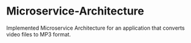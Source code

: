 # Microservice-Architecture
Implemented Microservice Architecture for an application that converts video files to MP3 format.
